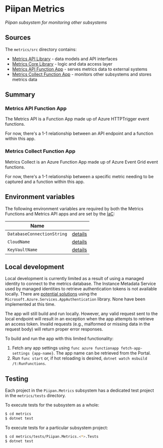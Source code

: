 # Piipan Metrics

*Piipan subsystem for monitoring other subsystems*

## Sources

The `metrics/src` directory contains:

* [Metrics API Library](./src/Piipan.Metrics/Piipan.Metrics.Api) - data models and API interfaces
* [Metrics Core Library](./src/Piipan.Metrics/Piipan.Metrics.Core) - logic and data access layer
* [Metrics API Function App](./src/Piipan.Metrics/Piipan.Metrics.Func.Api) - serves metrics data to external systems
* [Metrics Collect Function App](./src/Piipan.Metrics/Piipan.Metrics.Func.Collect) - monitors other subsystems and stores metrics data

## Summary

### Metrics API Function App

The Metrics API is a Function App made up of Azure HTTPTrigger event functions.

For now, there's a 1-1 relationship between an API endpoint and a function within this app.

### Metrics Collect Function App

Metrics Collect is an Azure Function App made up of Azure Event Grid event functions.

For now, there's a 1-1 relationship between a specific metric needing to be captured and a function within this app.

## Environment variables

The following environment variables are required by both the Metrics Functions and Metrics API apps and are set by the [IaC](../docs/iac.md):

| Name | |
|---|---|
| `DatabaseConnectionString` | [details](../../docs/iac.md#\:\~\:text=DatabaseConnectionString) |
| `CloudName` | [details](../../docs/iac.md#\:\~\:text=CloudName) |
| `KeyVaultName` | [details](../../docs/iac.md#\:\~\:text=KeyVaultName) |

## Local development

Local development is currently limited as a result of using a managed identity to connect to the metrics database. The Instance Metadata Service used by managed identities to retrieve authentication tokens is not available locally. There are [potential solutions](https://docs.microsoft.com/en-us/dotnet/api/overview/azure/service-to-service-authentication#local-development-authentication) using the `Microsoft.Azure.Services.AppAuthentication` library. None have been implemented at this time.

The app will still build and run locally. However, any valid request sent to the local endpoint will result in an exception when the app attempts to retrieve an access token. Invalid requests (e.g., malformed or missing data in the request body) will return proper error responses.

To build and run the app with this limited functionality:

1. Fetch any app settings using `func azure functionapp fetch-app-settings {app-name}`. The app name can be retrieved from the Portal.
1. Run `func start` or, if hot reloading is desired, `dotnet watch msbuild /t:RunFunctions`.

## Testing

Each project in the `Piipan.Metrics` subsystem has a dedicated test project in the `metrics/tests` directory. 

To execute tests for the subsystem as a whole:

``` bash
$ cd metrics
$ dotnet test
```

To execute tests for a particular subsystem project:

``` bash
$ cd metrics/tests/Piipan.Metrics.<*>.Tests
$ dotnet test
```
